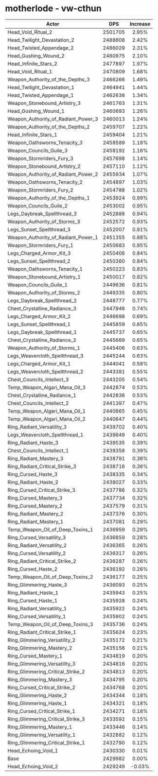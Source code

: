 # motherlode - vw-cthun
| Actor | DPS | Increase |
|---|:---:|:---:|
|Head_Void_Ritual_2|2501705|2.95%|
|Head_Twilight_Devastation_2|2488808|2.42%|
|Head_Twisted_Appendage_2|2486029|2.31%|
|Head_Gushing_Wound_2|2480975|2.10%|
|Head_Infinite_Stars_2|2477897|1.97%|
|Head_Void_Ritual_1|2470809|1.68%|
|Weapon_Authority_of_the_Depths_3|2466266|1.49%|
|Head_Twilight_Devastation_1|2464941|1.44%|
|Head_Twisted_Appendage_1|2462638|1.34%|
|Weapon_Stonebound_Artistry_3|2461763|1.31%|
|Head_Gushing_Wound_1|2460693|1.26%|
|Weapon_Authority_of_Radiant_Power_3|2460013|1.24%|
|Weapon_Authority_of_the_Depths_2|2459707|1.22%|
|Head_Infinite_Stars_1|2459404|1.21%|
|Weapon_Oathsworns_Tenacity_3|2458589|1.18%|
|Weapon_Councils_Guile_3|2458192|1.16%|
|Weapon_Stormriders_Fury_3|2457698|1.14%|
|Weapon_Stonebound_Artistry_2|2457110|1.12%|
|Weapon_Authority_of_Radiant_Power_2|2455934|1.07%|
|Weapon_Oathsworns_Tenacity_2|2454897|1.03%|
|Weapon_Stormriders_Fury_2|2454788|1.02%|
|Weapon_Authority_of_the_Depths_1|2453924|0.99%|
|Weapon_Councils_Guile_2|2453002|0.95%|
|Legs_Daybreak_Spellthread_3|2452888|0.94%|
|Weapon_Authority_of_Storms_3|2452572|0.93%|
|Legs_Sunset_Spellthread_3|2452007|0.91%|
|Weapon_Authority_of_Radiant_Power_1|2451355|0.88%|
|Weapon_Stormriders_Fury_1|2450683|0.85%|
|Legs_Charged_Armor_Kit_3|2450406|0.84%|
|Legs_Sunset_Spellthread_2|2450360|0.84%|
|Weapon_Oathsworns_Tenacity_1|2450223|0.83%|
|Weapon_Stonebound_Artistry_1|2450017|0.82%|
|Weapon_Councils_Guile_1|2449636|0.81%|
|Weapon_Authority_of_Storms_2|2449335|0.80%|
|Legs_Daybreak_Spellthread_2|2448777|0.77%|
|Chest_Crystalline_Radiance_3|2447946|0.74%|
|Legs_Charged_Armor_Kit_2|2446698|0.69%|
|Legs_Sunset_Spellthread_1|2445859|0.65%|
|Legs_Daybreak_Spellthread_1|2445737|0.65%|
|Chest_Crystalline_Radiance_2|2445669|0.65%|
|Weapon_Authority_of_Storms_1|2445406|0.63%|
|Legs_Weavercloth_Spellthread_3|2445244|0.63%|
|Legs_Charged_Armor_Kit_1|2444041|0.58%|
|Legs_Weavercloth_Spellthread_2|2443381|0.55%|
|Chest_Councils_Intellect_3|2443205|0.54%|
|Temp_Weapon_Algari_Mana_Oil_3|2442874|0.53%|
|Chest_Crystalline_Radiance_1|2442836|0.53%|
|Chest_Councils_Intellect_2|2441397|0.47%|
|Temp_Weapon_Algari_Mana_Oil_1|2440865|0.45%|
|Temp_Weapon_Algari_Mana_Oil_2|2440647|0.44%|
|Ring_Radiant_Versatility_3|2439702|0.40%|
|Legs_Weavercloth_Spellthread_1|2439649|0.40%|
|Ring_Radiant_Haste_3|2439535|0.39%|
|Chest_Councils_Intellect_1|2439358|0.39%|
|Ring_Radiant_Mastery_3|2438791|0.36%|
|Ring_Radiant_Critical_Strike_3|2438716|0.36%|
|Ring_Cursed_Haste_3|2438335|0.34%|
|Ring_Radiant_Haste_2|2438027|0.33%|
|Ring_Cursed_Critical_Strike_3|2437786|0.32%|
|Ring_Cursed_Mastery_3|2437734|0.32%|
|Ring_Cursed_Mastery_2|2437579|0.31%|
|Ring_Radiant_Mastery_2|2437376|0.30%|
|Ring_Radiant_Mastery_1|2437081|0.29%|
|Temp_Weapon_Oil_of_Deep_Toxins_1|2436959|0.29%|
|Ring_Cursed_Versatility_3|2436859|0.28%|
|Ring_Radiant_Versatility_2|2436365|0.26%|
|Ring_Cursed_Versatility_2|2436317|0.26%|
|Ring_Radiant_Critical_Strike_2|2436287|0.26%|
|Ring_Cursed_Haste_2|2436192|0.26%|
|Temp_Weapon_Oil_of_Deep_Toxins_2|2436177|0.25%|
|Ring_Glimmering_Haste_3|2436093|0.25%|
|Ring_Radiant_Haste_1|2435943|0.25%|
|Ring_Cursed_Haste_1|2435928|0.24%|
|Ring_Radiant_Versatility_1|2435922|0.24%|
|Ring_Cursed_Versatility_1|2435902|0.24%|
|Temp_Weapon_Oil_of_Deep_Toxins_3|2435736|0.24%|
|Ring_Radiant_Critical_Strike_1|2435624|0.23%|
|Ring_Glimmering_Versatility_2|2435172|0.21%|
|Ring_Glimmering_Mastery_2|2435156|0.21%|
|Ring_Cursed_Mastery_1|2434819|0.20%|
|Ring_Glimmering_Versatility_3|2434816|0.20%|
|Ring_Glimmering_Critical_Strike_2|2434813|0.20%|
|Ring_Glimmering_Mastery_3|2434795|0.20%|
|Ring_Cursed_Critical_Strike_2|2434768|0.20%|
|Ring_Glimmering_Haste_2|2434344|0.18%|
|Ring_Glimmering_Haste_1|2434321|0.18%|
|Ring_Cursed_Critical_Strike_1|2434271|0.18%|
|Ring_Glimmering_Critical_Strike_3|2433592|0.15%|
|Ring_Glimmering_Mastery_1|2433446|0.14%|
|Ring_Glimmering_Versatility_1|2432882|0.12%|
|Ring_Glimmering_Critical_Strike_1|2432790|0.12%|
|Head_Echoing_Void_1|2430330|0.01%|
|Base|2429982|0.00%|
|Head_Echoing_Void_2|2429249|-0.03%|
